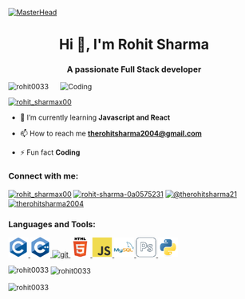 [![MasterHead](https://raw.githubusercontent.com/sagar-viradiya/sagar-viradiya/master/resources/banner.png)](https://github.com/rohit0033)
<h1 align="center">Hi 👋, I'm Rohit Sharma</h1>
<h3 align="center">A passionate Full Stack developer </h3>
<img align="right" alt="Coding" width="400" src="https://www.careerguide.com/career/wp-content/uploads/2020/03/hello.gif">

<p align="left"> <img src="https://komarev.com/ghpvc/?username=rohit0033&label=Profile%20views&color=0e75b6&style=flat" alt="rohit0033" /> </p>

<p align="left"> <a href="https://twitter.com/rohit_sharmax00" target="blank"><img src="https://img.shields.io/twitter/follow/rohit_sharmax00?logo=twitter&style=for-the-badge" alt="rohit_sharmax00" /></a> </p>

- 🌱 I’m currently learning **Javascript and React**

- 📫 How to reach me **therohitsharma2004@gmail.com**

- ⚡ Fun fact **Coding**

<h3 align="left">Connect with me:</h3>
<p align="left">
<a href="https://twitter.com/rohit_sharmax00" target="blank"><img align="center" src="https://raw.githubusercontent.com/rahuldkjain/github-profile-readme-generator/master/src/images/icons/Social/twitter.svg" alt="rohit_sharmax00" height="30" width="40" /></a>
<a href="https://linkedin.com/in/rohit-sharma-0a0575231" target="blank"><img align="center" src="https://raw.githubusercontent.com/rahuldkjain/github-profile-readme-generator/master/src/images/icons/Social/linked-in-alt.svg" alt="rohit-sharma-0a0575231" height="30" width="40" /></a>
<a href="https://www.hackerrank.com/@therohitsharma21" target="blank"><img align="center" src="https://raw.githubusercontent.com/rahuldkjain/github-profile-readme-generator/master/src/images/icons/Social/hackerrank.svg" alt="@therohitsharma21" height="30" width="40" /></a>
<a href="https://auth.geeksforgeeks.org/user/therohitsharma2004" target="blank"><img align="center" src="https://raw.githubusercontent.com/rahuldkjain/github-profile-readme-generator/master/src/images/icons/Social/geeks-for-geeks.svg" alt="therohitsharma2004" height="30" width="40" /></a>
</p>

<h3 align="left">Languages and Tools:</h3>
<p align="left"> <a href="https://www.cprogramming.com/" target="_blank" rel="noreferrer"> <img src="https://raw.githubusercontent.com/devicons/devicon/master/icons/c/c-original.svg" alt="c" width="40" height="40"/> </a> <a href="https://www.w3schools.com/cpp/" target="_blank" rel="noreferrer"> <img src="https://raw.githubusercontent.com/devicons/devicon/master/icons/cplusplus/cplusplus-original.svg" alt="cplusplus" width="40" height="40"/> </a> <a href="https://git-scm.com/" target="_blank" rel="noreferrer"> <img src="https://www.vectorlogo.zone/logos/git-scm/git-scm-icon.svg" alt="git" width="40" height="40"/> </a> <a href="https://www.w3.org/html/" target="_blank" rel="noreferrer"> <img src="https://raw.githubusercontent.com/devicons/devicon/master/icons/html5/html5-original-wordmark.svg" alt="html5" width="40" height="40"/> </a> <a href="https://developer.mozilla.org/en-US/docs/Web/JavaScript" target="_blank" rel="noreferrer"> <img src="https://raw.githubusercontent.com/devicons/devicon/master/icons/javascript/javascript-original.svg" alt="javascript" width="40" height="40"/> </a> <a href="https://www.mysql.com/" target="_blank" rel="noreferrer"> <img src="https://raw.githubusercontent.com/devicons/devicon/master/icons/mysql/mysql-original-wordmark.svg" alt="mysql" width="40" height="40"/> </a> <a href="https://www.photoshop.com/en" target="_blank" rel="noreferrer"> <img src="https://raw.githubusercontent.com/devicons/devicon/master/icons/photoshop/photoshop-line.svg" alt="photoshop" width="40" height="40"/> </a> <a href="https://www.python.org" target="_blank" rel="noreferrer"> <img src="https://raw.githubusercontent.com/devicons/devicon/master/icons/python/python-original.svg" alt="python" width="40" height="40"/> </a> </p>

<p><img align="left" src="https://github-readme-stats.vercel.app/api/top-langs?username=rohit0033&show_icons=true&locale=en&layout=compact" alt="rohit0033" /></p>

<p>&nbsp;<img align="center" src="https://github-readme-stats.vercel.app/api?username=rohit0033&show_icons=true&locale=en" alt="rohit0033" /></p>

<p><img align="center" src="https://github-readme-streak-stats.herokuapp.com/?user=rohit0033&" alt="rohit0033" /></p>
